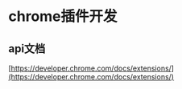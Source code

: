 # chrome插件开发

## api文档

[https://developer.chrome.com/docs/extensions/](https://developer.chrome.com/docs/extensions/)
